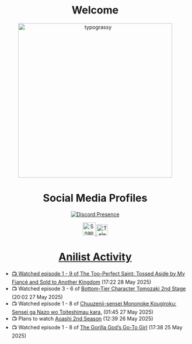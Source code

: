 <div align="center">

# Welcome
<a href="https://github.com/kawarimidoll/typograssy">
    <img alt="typograssy" src="https://typograssy.deno.dev/api?text=%E3%82%88%E3%81%86%E3%81%93%E3%81%9D%E3%81%BF%E3%81%AA%E3%81%95%E3%82%93%20-%20Sheby--&&l0=none&l1=82d9d0&l2=027353&l3=038c4c&l4=01402e&bg=none&frame=none&speed=100&comment=" width="421.99">
</a>

</div>

<div align="center">

# Social Media Profiles

[![Discord Presence](https://lanyard.cnrad.dev/api/612532963938271232)](https://discord.com/users/612532963938271232)


<a href="https://www.snapchat.com/add/a.sheby" title="Snapchat Profile">
    <img src="https://www.freepnglogos.com/uploads/snapchat-logo-png-0.png" width="35" alt="Snapchat Logo" />


<a href="https://t.me/ASheby" title="Telegram Profile">
    <img src="https://www.freepnglogos.com/uploads/telegram-logo-png-0.png" width="30" alt="Telegram Logo" />


</div>

<div align="center">

# Anilist Activity

</div>

<!-- ANILIST_ACTIVITY:start -->

-   📺 Watched episode 1 - 9 of [The Too-Perfect Saint: Tossed Aside by My Fiancé and Sold to Another Kingdom](https://anilist.co/anime/183275) (17:22 28 May 2025)
-   📺 Watched episode 3 - 6 of [Bottom-Tier Character Tomozaki 2nd Stage](https://anilist.co/anime/143866) (20:02 27 May 2025)
-   📺 Watched episode 1 - 8 of [Chuuzenji-sensei Mononoke Kougiroku: Sensei ga Nazo wo Toiteshimau kara.](https://anilist.co/anime/182419) (01:45 27 May 2025)
-   📺 Plans to watch [Aoashi 2nd Season](https://anilist.co/anime/191788) (12:39 26 May 2025)
-   📺 Watched episode 1 - 8 of [The Gorilla God’s Go-To Girl](https://anilist.co/anime/182060) (17:38 25 May 2025)

<!-- ANILIST_ACTIVITY:end -->
